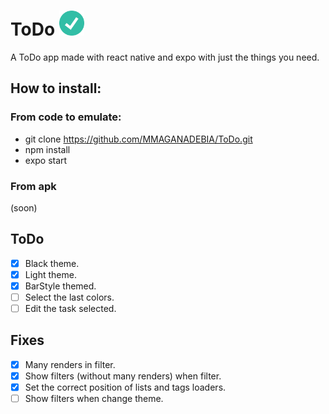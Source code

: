 # ToDo <img src="./assets/check.png" alt="check icon" style="width: 40px; height: 40px;" /> 
A ToDo app made with react native and expo with just the things you need.

## How to install:
### From code to emulate:
- git clone https://github.com/MMAGANADEBIA/ToDo.git
- npm install
- expo start

### From apk
(soon)

## ToDo
- [x] Black theme.
- [x] Light theme.
- [x] BarStyle themed.
- [ ] Select the last colors.
- [ ] Edit the task selected.

## Fixes
- [x] Many renders in filter.
- [x] Show filters (without many renders) when filter.
- [x] Set the correct position of lists and tags loaders. 
- [ ] Show filters when change theme.
